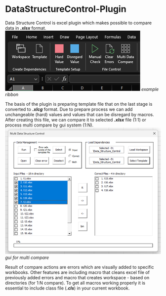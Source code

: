 # DataStructureControl-Plugin
Data Structure Control is excel plugin which makes possible to compare data in ***.xlsx*** format. 
![alt text](exampleXl/ribbon.png?raw=true)
*example ribbon*

The basis of the plugin is preparing template file that on the last stage is converted to ***.xlcg*** format. Due to prepare process we can add unchangeable (hard) values and values that can be disregard by macros. After creating this file, we can compare it to selected ***.xlsx*** file (1:1) or process multi compare by gui system (1:N). 
![alt text](exampleXl/gui.png?raw=true)
*gui for multi compare*

Result of compare actions are errors which are visually added to specific workbooks. Other features are including macro that cleans excel file of previously added errors and macro that creates workspace - based on directories (for 1:N compare). To get all macros working properly it is essential to include class file (***.cls***) in your current workbook.
